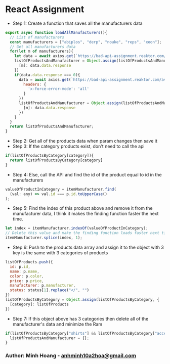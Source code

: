 # React Assignment 

+ Step 1: Create a function that saves all the manufacturers data

```javascript
export async function loadAllManufacturers(){
  // List of manufacturers
  const manufacturers = ["abiplos", "derp", "nouke", "reps", "xoon"];
  // Get all manufacturers data
  for(let m of manufacturers){
    let data = await axios.get(`https://bad-api-assignment.reaktor.com/availability/${m}`)
    listOfProductsAndManufacturer = Object.assign(listOfProductsAndManufacturer, {
      [m]: data.data.response
    })
    if(data.data.response === 0){
      data = await axios.get(`https://bad-api-assignment.reaktor.com/availability/${m}`, {
        headers: {
          'x-force-error-mode': 'all'
        }
      })
      listOfProductsAndManufacturer = Object.assign(listOfProductsAndManufacturer, {
        [m]: data.data.response
      })
    }
  }
  return listOfProductsAndManufacturer;
}
```

+ Step 2: Get all of the products data when param changes then save it
+ Step 3: If the category products exist, don't need to call the api

```javascript
if(listOfProductsByCategory[category]){
  return listOfProductsByCategory[category]
}
```

+ Step 4: Else, call the API and find the id of the product equal to id in the manufacturers

```javascript
valueOfProductInCategory = itemManufacturer.find(
  (val: any) => val.id === p.id.toUpperCase()
);
```

+ Step 5: Find the index of this product above and remove it from the manufacturer data, I think it makes the finding function faster the next time.

```javascript
let index = itemManufacturer.indexOf(valueOfProductInCategory);
// Delete this value and make the finding function loads faster next time
itemManufacturer.splice(index, 1);
```

+ Step 6: Push to the products data array and assign it to the object with 3 key is the same with 3 categories of products

```javascript
listOfProducts.push({
  id: p.id,
  name: p.name,
  color: p.color,
  price: p.price,
  manufacturer: p.manufacturer,
  status: status[1].replace("</", "")
})
listOfProductsByCategory = Object.assign(listOfProductsByCategory, {
  [category]: listOfProducts
})
```

+ Step 7: If this object above has 3 categories then delete all of the manufacturer's data and minimize the Ram

```javascript
if(listOfProductsByCategory["shirts"] && listOfProductsByCategory["accessories"] && listOfProductsByCategory["jackets"]){
  listOfProductsAndManufacturer = {};
}
```

### Author: Minh Hoang - anhminh10a2hoa@gmail.com